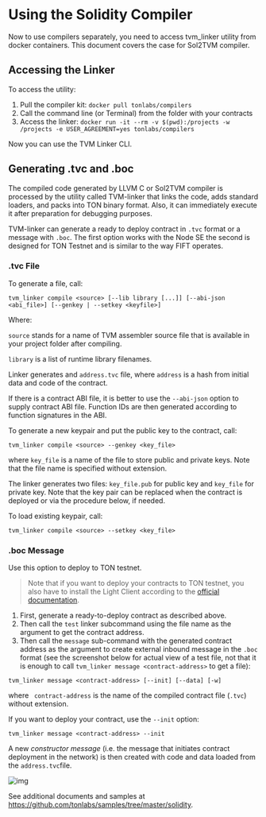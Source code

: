 # Using the Solidity Compiler

Now to use compilers separately, you need to access tvm_linker utility from docker containers. This document covers the case for Sol2TVM compiler.

## Accessing the Linker

To access the utility:

1. Pull the compiler kit: `docker pull tonlabs/compilers`
2. Call the command line (or Terminal) from the folder with your contracts
3. Access the linker: `docker run -it --rm -v $(pwd):/projects -w /projects -e USER_AGREEMENT=yes tonlabs/compilers`

Now you can use the TVM Linker CLI. 

## Generating .tvc and .boc

The compiled code generated by LLVM C or Sol2TVM compiler is processed by the utility called TVM-linker that links the code, adds standard loaders, and packs into TON binary format. Also, it can immediately execute it after preparation for debugging purposes.

TVM-linker can generate a ready to deploy contract in `.tvc` format or a message with `.boc`. The first option works with the Node SE the second is designed for TON Testnet and is similar to the way FIFT operates. 

### .tvc File

To generate a file, call:

```shell
tvm_linker compile <source> [--lib library [...]] [--abi-json <abi_file>] [--genkey | --setkey <keyfile>]
```

Where: 

`source` stands for a name of TVM assembler source file that is available in your project folder after compiling. 

`library` is a list of runtime library filenames. 

Linker generates and `address.tvc` file, where `address` is a hash from initial data and code of the contract.

If there is a contract ABI file, it is better to use the `--abi-json` option to supply contract ABI file. Function IDs are then generated according to function signatures in the ABI.

To generate a new keypair and put the public key to the contract, call:

```
tvm_linker compile <source> --genkey <key_file>
```

where `key_file` is a name of the file to store public and private keys. Note that the file name is specified without extension. 

The linker generates two files: `key_file.pub` for public key and `key_file` for private key. Note that the key pair can be replaced when the contract is deployed or via the procedure below, if needed.

To load existing keypair, call:

```shell
tvm_linker compile <source> --setkey <key_file>
```

### .boc Message

Use this option to deploy to TON testnet. 

> Note that if you want to deploy your contracts to TON testnet, you also have to install the Light Client according to the [official documentation](https://zeroheight.com/86757ecb2/p/142588).

1. First, generate a ready-to-deploy contract as described above.
2. Then call the `test` linker subcommand using the file name as the argument to get the contract address. 
3. Then call the `message` sub-command with the generated contract address as the argument to create external inbound message in the `.boc` format (see the screenshot below for actual view of a test file, not that it is enough to call `tvm_linker message <contract-address>` to get a file):

```shell
tvm_linker message <contract-address> [--init] [--data] [-w]
```

where ` contract-address` is the name of the compiled contract file (`.tvc`) without extension.

If you want to deploy your contract, use  the `--init` option:

```shell
tvm_linker message <contract-address> --init
```

A new *constructor message* (i.e. the message that initiates contract deployment in the network) is then created with code and data loaded from the `address.tvc`file.

![img](https://docs.ton.dev/uploads/DM24lM_to2L8peNm0bqaqQ.png)

See additional documents and samples at <https://github.com/tonlabs/samples/tree/master/solidity>. 